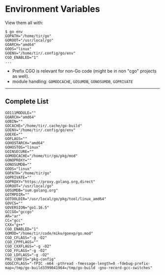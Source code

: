 # Environment Variables

View them all with:

```
$ go env
GOPATH="/home/tir/go"
GOROOT="/usr/local/go"
GOARCH="amd64"
GOOS="linux"
GOENV="/home/tir/.config/go/env"
CGO_ENABLED="1"
...
```

* Prefix CGO is relevant for non-Go code (might be in non "cgo" projects as well).
* module handling: `GOMODCACHE`, `GOSUMDB`, `GONOSUMDB`, `GOPRIVATE`


----

## Complete List

```
GO111MODULE=""
GOARCH="amd64"
GOBIN=""
GOCACHE="/home/tir/.cache/go-build"
GOENV="/home/tir/.config/go/env"
GOEXE=""
GOFLAGS=""
GOHOSTARCH="amd64"
GOHOSTOS="linux"
GOINSECURE=""
GOMODCACHE="/home/tir/go/pkg/mod"
GONOPROXY=""
GONOSUMDB=""
GOOS="linux"
GOPATH="/home/tir/go"
GOPRIVATE=""
GOPROXY="https://proxy.golang.org,direct"
GOROOT="/usr/local/go"
GOSUMDB="sum.golang.org"
GOTMPDIR=""
GOTOOLDIR="/usr/local/go/pkg/tool/linux_amd64"
GOVCS=""
GOVERSION="go1.16.5"
GCCGO="gccgo"
AR="ar"
CC="gcc"
CXX="g++"
CGO_ENABLED="1"
GOMOD="/home/tir/code/miku/goexp/go.mod"
CGO_CFLAGS="-g -O2"
CGO_CPPFLAGS=""
CGO_CXXFLAGS="-g -O2"
CGO_FFLAGS="-g -O2"
CGO_LDFLAGS="-g -O2"
PKG_CONFIG="pkg-config"
GOGCCFLAGS="-fPIC -m64 -pthread -fmessage-length=0 -fdebug-prefix-map=/tmp/go-build3399041964=/tmp/go-build -gno-record-gcc-switches"
```